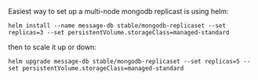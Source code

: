Easiest way to set up a multi-node mongodb replicast is using helm:
```
helm install --name message-db stable/mongodb-replicaset --set replicas=3 --set persistentVolume.storageClass=managed-standard
```

then to scale it up or down:
```
helm upgrade message-db stable/mongodb-replicaset --set replicas=5 --set persistentVolume.storageClass=managed-standard
```
